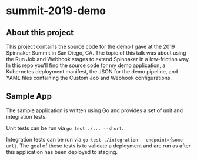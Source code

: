 # summit-2019-demo

## About this project

This project contains the source code for the demo I gave at the 2019 Spinnaker Summit in San Diego, CA. The topic of
this talk was about using the Run Job and Webhook stages to extend Spinnaker in a low-friction way.  In this repo you'll
find the source code for my demo application, a Kubernetes deployment manifest, the JSON for the demo pipeline, and 
YAML files containing the Custom Job and Webhook configurations. 

## Sample App

The sample application is written using Go and provides a set of unit and integration tests.

Unit tests can be run via `go test ./... --short`. 

Integration tests can be run via `go test ./integration --endpoint={some url}`. The goal of these tests is to validate
a deployment and are run as after this application has been deployed to staging.
